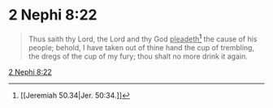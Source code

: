 # 2 Nephi 8:22

> Thus saith thy Lord, the Lord and thy God <u>pleadeth</u>[^a] the cause of his people; behold, I have taken out of thine hand the cup of trembling, the dregs of the cup of my fury; thou shalt no more drink it again.

[2 Nephi 8:22](https://www.churchofjesuschrist.org/study/scriptures/bofm/2-ne/8?lang=eng&id=p22#p22)


[^a]: [[Jeremiah 50.34|Jer. 50:34.]]
